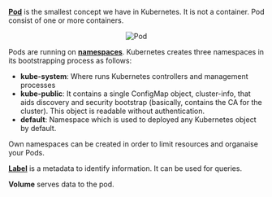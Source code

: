 [**Pod**](https://kubernetes.io/docs/concepts/workloads/pods/pod/) is the smallest concept we have in Kubernetes. It is not a container. Pod consist of one or more containers.

<p style="text-align:center;"><img src="/andresguisado/courses/kubernetes-basic-concepts/pods/assets/pod.png" alt="Pod" align="middle"></p>

Pods are running on [**namespaces**](https://kubernetes.io/docs/concepts/overview/working-with-objects/namespaces/). Kubernetes creates three namespaces in its bootstrapping process as follows:

* **kube-system**: Where runs Kubernetes controllers and management processes
* **kube-public**: It contains a single ConfigMap object, cluster-info, that aids discovery and security bootstrap (basically, contains the CA for the cluster). This object is readable without authentication.
* **default**: Namespace which is used to deployed any Kubernetes object by default.

Own namespaces can be created in order to limit resources and organaise your Pods.

[**Label**](https://kubernetes.io/docs/concepts/overview/working-with-objects/labels/) is a metadata to identify information. It can be used for queries.

**Volume** serves data to the pod.




